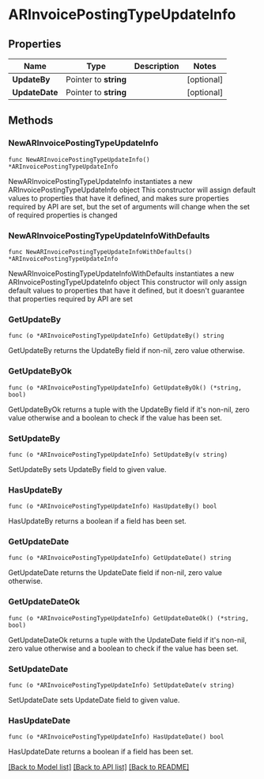 # ARInvoicePostingTypeUpdateInfo

## Properties

Name | Type | Description | Notes
------------ | ------------- | ------------- | -------------
**UpdateBy** | Pointer to **string** |  | [optional] 
**UpdateDate** | Pointer to **string** |  | [optional] 

## Methods

### NewARInvoicePostingTypeUpdateInfo

`func NewARInvoicePostingTypeUpdateInfo() *ARInvoicePostingTypeUpdateInfo`

NewARInvoicePostingTypeUpdateInfo instantiates a new ARInvoicePostingTypeUpdateInfo object
This constructor will assign default values to properties that have it defined,
and makes sure properties required by API are set, but the set of arguments
will change when the set of required properties is changed

### NewARInvoicePostingTypeUpdateInfoWithDefaults

`func NewARInvoicePostingTypeUpdateInfoWithDefaults() *ARInvoicePostingTypeUpdateInfo`

NewARInvoicePostingTypeUpdateInfoWithDefaults instantiates a new ARInvoicePostingTypeUpdateInfo object
This constructor will only assign default values to properties that have it defined,
but it doesn't guarantee that properties required by API are set

### GetUpdateBy

`func (o *ARInvoicePostingTypeUpdateInfo) GetUpdateBy() string`

GetUpdateBy returns the UpdateBy field if non-nil, zero value otherwise.

### GetUpdateByOk

`func (o *ARInvoicePostingTypeUpdateInfo) GetUpdateByOk() (*string, bool)`

GetUpdateByOk returns a tuple with the UpdateBy field if it's non-nil, zero value otherwise
and a boolean to check if the value has been set.

### SetUpdateBy

`func (o *ARInvoicePostingTypeUpdateInfo) SetUpdateBy(v string)`

SetUpdateBy sets UpdateBy field to given value.

### HasUpdateBy

`func (o *ARInvoicePostingTypeUpdateInfo) HasUpdateBy() bool`

HasUpdateBy returns a boolean if a field has been set.

### GetUpdateDate

`func (o *ARInvoicePostingTypeUpdateInfo) GetUpdateDate() string`

GetUpdateDate returns the UpdateDate field if non-nil, zero value otherwise.

### GetUpdateDateOk

`func (o *ARInvoicePostingTypeUpdateInfo) GetUpdateDateOk() (*string, bool)`

GetUpdateDateOk returns a tuple with the UpdateDate field if it's non-nil, zero value otherwise
and a boolean to check if the value has been set.

### SetUpdateDate

`func (o *ARInvoicePostingTypeUpdateInfo) SetUpdateDate(v string)`

SetUpdateDate sets UpdateDate field to given value.

### HasUpdateDate

`func (o *ARInvoicePostingTypeUpdateInfo) HasUpdateDate() bool`

HasUpdateDate returns a boolean if a field has been set.


[[Back to Model list]](../README.md#documentation-for-models) [[Back to API list]](../README.md#documentation-for-api-endpoints) [[Back to README]](../README.md)


